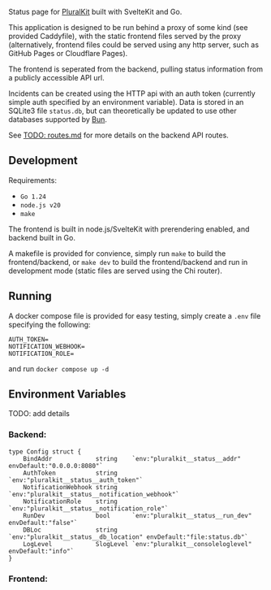 Status page for [PluralKit](https://github.com/PluralKit/PluralKit) built with SvelteKit and Go.

This application is designed to be run behind a proxy of some kind (see provided Caddyfile), with the static frontend files served by the proxy (alternatively, frontend files could be served using any http server, such as GitHub Pages or Cloudflare Pages).

The frontend is seperated from the backend, pulling status information from a publicly accessible API url.

Incidents can be created using the HTTP api with an auth token (currently simple auth specified by an environment variable). Data is stored in an SQLite3 file `status.db`, but can theoretically be updated to use other databases supported by [Bun](https://bun.uptrace.dev/).

See [TODO: routes.md](./routes.md) for more details on the backend API routes.

## Development
Requirements:
- `Go 1.24`
- `node.js v20`
- `make`

The frontend is built in node.js/SvelteKit with prerendering enabled, and backend built in Go.

A makefile is provided for convience, simply run `make` to build the frontend/backend, or `make dev` to build the frontend/backend and run in development mode (static files are served using the Chi router).

## Running
A docker compose file is provided for easy testing, simply create a `.env` file specifying the following:
```
AUTH_TOKEN=
NOTIFICATION_WEBHOOK=
NOTIFICATION_ROLE=
```
and run `docker compose up -d`

## Environment Variables
TODO: add details

### Backend:
``` golang
type Config struct {
	BindAddr            string    `env:"pluralkit__status__addr" envDefault:"0.0.0.0:8080"`
	AuthToken           string    `env:"pluralkit__status__auth_token"`
	NotificationWebhook string    `env:"pluralkit__status__notification_webhook"`
	NotificationRole    string    `env:"pluralkit__status__notification_role"`
	RunDev              bool      `env:"pluralkit__status__run_dev" envDefault:"false"`
	DBLoc               string    `env:"pluralkit__status__db_location" envDefault:"file:status.db"`
	LogLevel            SlogLevel `env:"pluralkit__consoleloglevel" envDefault:"info"`
}
```

### Frontend:
```
```
